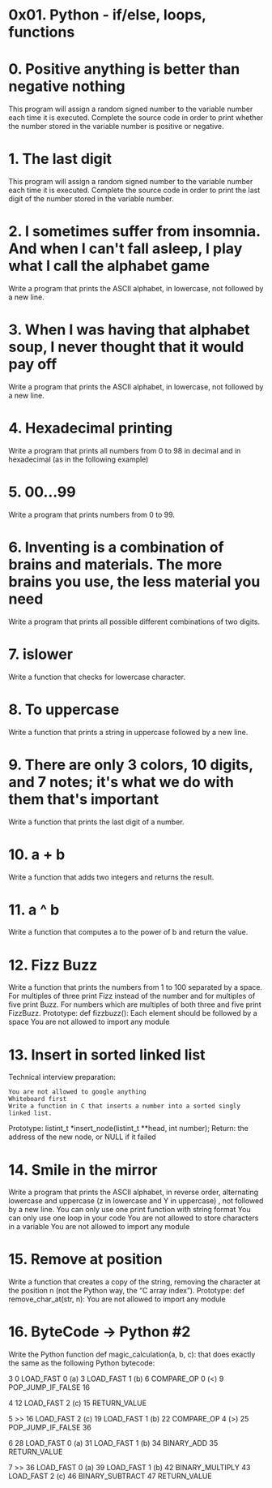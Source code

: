 # 0x01. Python - if/else, loops, functions


# 0. Positive anything is better than negative nothing
This program will assign a random signed number to the variable number each time it is executed. Complete the source code in order to print whether the number stored in the variable number is positive or negative.

# 1. The last digit
This program will assign a random signed number to the variable number each time it is executed. Complete the source code in order to print the last digit of the number stored in the variable number.

# 2. I sometimes suffer from insomnia. And when I can't fall asleep, I play what I call the alphabet game
Write a program that prints the ASCII alphabet, in lowercase, not followed by a new line.

# 3. When I was having that alphabet soup, I never thought that it would pay off
Write a program that prints the ASCII alphabet, in lowercase, not followed by a new line.

# 4. Hexadecimal printing
Write a program that prints all numbers from 0 to 98 in decimal and in hexadecimal (as in the following example)

# 5. 00...99
Write a program that prints numbers from 0 to 99.

# 6. Inventing is a combination of brains and materials. The more brains you use, the less material you need
Write a program that prints all possible different combinations of two digits.

# 7. islower
Write a function that checks for lowercase character.

# 8. To uppercase
Write a function that prints a string in uppercase followed by a new line.

# 9. There are only 3 colors, 10 digits, and 7 notes; it's what we do with them that's important
Write a function that prints the last digit of a number.

# 10. a + b
Write a function that adds two integers and returns the result.

# 11. a ^ b
Write a function that computes a to the power of b and return the value.

# 12. Fizz Buzz
Write a function that prints the numbers from 1 to 100 separated by a space.
	For multiples of three print Fizz instead of the number and for multiples of five print Buzz.
	For numbers which are multiples of both three and five print FizzBuzz.
	Prototype: def fizzbuzz():
	Each element should be followed by a space
	You are not allowed to import any module

# 13. Insert in sorted linked list
Technical interview preparation:

	You are not allowed to google anything
	Whiteboard first
	Write a function in C that inserts a number into a sorted singly linked list.

Prototype: listint_t *insert_node(listint_t **head, int number);
Return: the address of the new node, or NULL if it failed

# 14. Smile in the mirror
Write a program that prints the ASCII alphabet, in reverse order, alternating lowercase and uppercase (z in lowercase and Y in uppercase) , not followed by a new line.
	You can only use one print function with string format
	You can only use one loop in your code
	You are not allowed to store characters in a variable
	You are not allowed to import any module

# 15. Remove at position
Write a function that creates a copy of the string, removing the character at the position n (not the Python way, the “C array index”).
	Prototype: def remove_char_at(str, n):
	You are not allowed to import any module

# 16. ByteCode -> Python #2
Write the Python function def magic_calculation(a, b, c): that does exactly the same as the following Python bytecode:

  3           0 LOAD_FAST                0 (a)
              3 LOAD_FAST                1 (b)
              6 COMPARE_OP               0 (<)
              9 POP_JUMP_IF_FALSE       16

  4          12 LOAD_FAST                2 (c)
             15 RETURN_VALUE

  5     >>   16 LOAD_FAST                2 (c)
             19 LOAD_FAST                1 (b)
             22 COMPARE_OP               4 (>)
             25 POP_JUMP_IF_FALSE       36

  6          28 LOAD_FAST                0 (a)
             31 LOAD_FAST                1 (b)
             34 BINARY_ADD
             35 RETURN_VALUE

  7     >>   36 LOAD_FAST                0 (a)
             39 LOAD_FAST                1 (b)
             42 BINARY_MULTIPLY
             43 LOAD_FAST                2 (c)
             46 BINARY_SUBTRACT
             47 RETURN_VALUE
